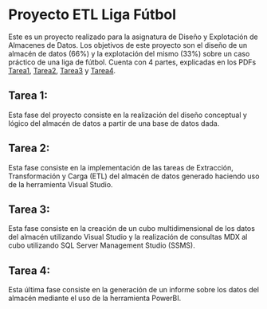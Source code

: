 # Proyecto ETL Liga Fútbol
Este es un proyecto realizado para la asignatura de Diseño y Explotación de Almacenes de Datos. Los objetivos de este proyecto son el diseño de un almacén de datos (66%) y la explotación del mismo (33%) sobre un caso práctico de una liga de fútbol. 
Cuenta con 4 partes, explicadas en los PDFs [Tarea1](https://github.com/Ronagar/ETL_Liga_Futbol/blob/main/Tarea1.pdf), [Tarea2](https://github.com/Ronagar/ETL_Liga_Futbol/blob/main/Tarea2.pdf), [Tarea3](https://github.com/Ronagar/ETL_Liga_Futbol/blob/main/Tarea3.pdf) y 
[Tarea4](https://github.com/Ronagar/ETL_Liga_Futbol/blob/main/Tarea4.pdf).

## Tarea 1:
Esta fase del proyecto consiste en la realización del diseño conceptual y lógico del almacén de datos a partir de una base de datos dada.

## Tarea 2:
Esta fase consiste en la implementación de las tareas de Extracción, Transformación y Carga (ETL) del almacén de datos generado haciendo uso de la herramienta Visual Studio. 

## Tarea 3: 
Esta fase consiste en la creación de un cubo multidimensional de los datos del almacén utilizando Visual Studio y la realización de consultas MDX al cubo utilizando SQL Server Management Studio (SSMS).

## Tarea 4: 
Esta última fase consiste en la generación de un informe sobre los datos del almacén mediante el uso de la herramienta PowerBI. 
